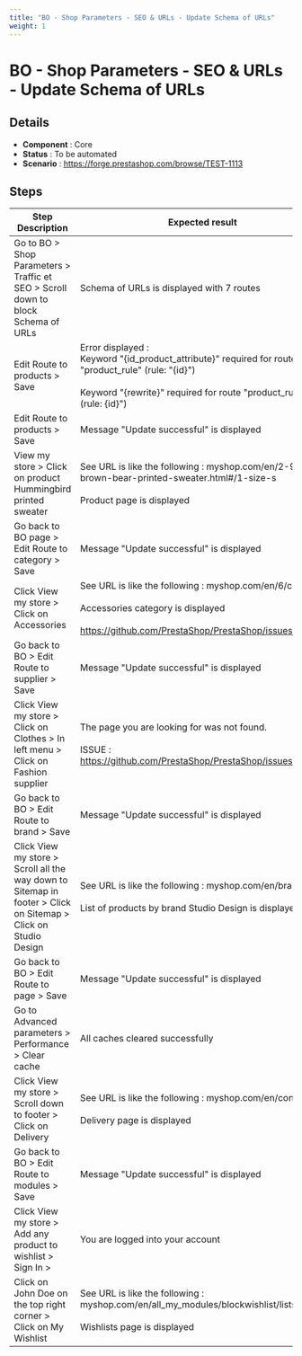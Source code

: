 ```yaml
---
title: "BO - Shop Parameters - SEO & URLs - Update Schema of URLs"
weight: 1
---
```


# BO - Shop Parameters - SEO & URLs - Update Schema of URLs
## Details
* **Component** : Core
* **Status** : To be automated
* **Scenario** : https://forge.prestashop.com/browse/TEST-1113

## Steps
| Step Description | Expected result |
| ----- | ----- |
| Go to BO > Shop Parameters > Traffic et SEO > Scroll down to block Schema of URLs | Schema of URLs is displayed with 7 routes |
| Edit Route to products > Save | Error displayed :<br>Keyword "{id_product_attribute}" required for route "product_rule" (rule: "{id}")<br><br>Keyword "{rewrite}" required for route "product_rule" (rule: {id}") |
| Edit Route to products > Save | Message "Update successful" is displayed |
| View my store > Click on product Hummingbird printed sweater | See URL is like the following : myshop.com/en/2-9-brown-bear-printed-sweater.html#/1-size-s<br><br>Product page is displayed |
| Go back to BO page > Edit Route to category > Save | Message "Update successful" is displayed |
| Click View my store > Click on Accessories | See URL is like the following : myshop.com/en/6/cat<br><br>Accessories category is displayed<br><br>https://github.com/PrestaShop/PrestaShop/issues/38697 |
| Go back to BO > Edit Route to supplier > Save | Message "Update successful" is displayed |
| Click View my store > Click on Clothes > In left menu > Click on Fashion supplier | The page you are looking for was not found.<br><br>ISSUE : https://github.com/PrestaShop/PrestaShop/issues/27716 |
| Go back to BO > Edit Route to brand > Save | Message "Update successful" is displayed |
| Click View my store > Scroll all the way down to Sitemap in footer > Click on Sitemap > Click on Studio Design | See URL is like the following : myshop.com/en/brand/1<br><br>List of products by brand Studio Design is displayed |
| Go back to BO > Edit Route to page > Save | Message "Update successful" is displayed |
| Go to Advanced parameters > Performance > Clear cache | All caches cleared successfully |
| Click View my store > Scroll down to footer > Click on Delivery | See URL is like the following : myshop.com/en/content/1<br><br>Delivery page is displayed |
| Go back to BO > Edit Route to modules > Save | Message "Update successful" is displayed |
| Click View my store > Add any product to wishlist > Sign In > | You are logged into your account |
| Click on John Doe on the top right corner > Click on My Wishlist | See URL is like the following : myshop.com/en/all_my_modules/blockwishlist/lists<br><br>Wishlists page is displayed |
